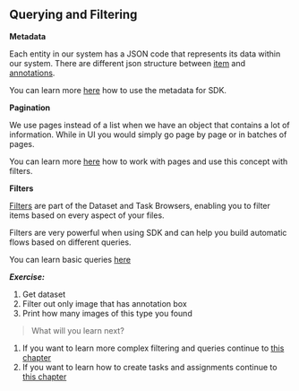 ## Querying and Filtering

**Metadata**

Each entity in our system has a JSON code that represents its data within our system.
There are different json structure between [item](https://dataloop.ai/docs/en/item-json-format?highlight=metadata) and 
[annotations](https://dataloop.ai/docs/annotation-json-format). 

You can learn more [here](../tutorials/data_management/working_with_metadata/chapter.md) how to use the metadata for SDK. 

**Pagination**

We use pages instead of a list when we have an object that contains a lot of information. While in UI you would simply go page by page or in batches of pages. 

You can learn more [here](../tutorials/data_management/sort_and_filter/pagination/chapter.md) how to work with pages and use this concept with filters. 


**Filters**

[Filters](https://dataloop.ai/docs/sort-filter) are part of the Dataset and Task Browsers, enabling you to filter items based on every aspect of your files.

Filters are very powerful when using SDK and can help you build automatic flows based on different queries. 

You can learn basic queries [here](../tutorials/data_management/sort_and_filter/item_level/chapter.md)

***Exercise:***

1. Get dataset 
2. Filter out only image that has annotation box 
3. Print how many images of this type you found


> What will you learn next? 

1. If you want to learn more complex filtering and queries continue to [this chapter](part_14_advanced_filtering.md)
2. If you want to learn how to create tasks and assignments continue to [this chapter](part_06_task_assignments.md)










